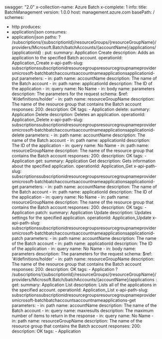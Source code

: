 swagger: "2.0"
x-collection-name: Azure Batch
x-complete: 1
info:
  title: BatchManagement
  version: 1.0.0
host: management.azure.com
basePath: /
schemes:
- http
produces:
- application/json
consumes:
- application/json
paths:
  ? /subscriptions/{subscriptionId}/resourceGroups/{resourceGroupName}/providers/Microsoft.Batch/batchAccounts/{accountName}/applications/{applicationId}
  : put:
      summary: Application Create
      description: Adds an application to the specified Batch account.
      operationId: Application_Create
      x-api-path-slug: subscriptionssubscriptionidresourcegroupsresourcegroupnameprovidersmicrosoft-batchbatchaccountsaccountnameapplicationsapplicationid-put
      parameters:
      - in: path
        name: accountName
        description: The name of the Batch account
      - in: path
        name: applicationId
        description: The ID of the application
      - in: query
        name: No Name
      - in: body
        name: parameters
        description: The parameters for the request
        schema:
          $ref: '#/definitions/holder'
      - in: path
        name: resourceGroupName
        description: The name of the resource group that contains the Batch account
      responses:
        200:
          description: OK
      tags:
      - Application
    delete:
      summary: Application Delete
      description: Deletes an application.
      operationId: Application_Delete
      x-api-path-slug: subscriptionssubscriptionidresourcegroupsresourcegroupnameprovidersmicrosoft-batchbatchaccountsaccountnameapplicationsapplicationid-delete
      parameters:
      - in: path
        name: accountName
        description: The name of the Batch account
      - in: path
        name: applicationId
        description: The ID of the application
      - in: query
        name: No Name
      - in: path
        name: resourceGroupName
        description: The name of the resource group that contains the Batch account
      responses:
        200:
          description: OK
      tags:
      - Application
    get:
      summary: Application Get
      description: Gets information about the specified application.
      operationId: Application_Get
      x-api-path-slug: subscriptionssubscriptionidresourcegroupsresourcegroupnameprovidersmicrosoft-batchbatchaccountsaccountnameapplicationsapplicationid-get
      parameters:
      - in: path
        name: accountName
        description: The name of the Batch account
      - in: path
        name: applicationId
        description: The ID of the application
      - in: query
        name: No Name
      - in: path
        name: resourceGroupName
        description: The name of the resource group that contains the Batch account
      responses:
        200:
          description: OK
      tags:
      - Application
    patch:
      summary: Application Update
      description: Updates settings for the specified application.
      operationId: Application_Update
      x-api-path-slug: subscriptionssubscriptionidresourcegroupsresourcegroupnameprovidersmicrosoft-batchbatchaccountsaccountnameapplicationsapplicationid-patch
      parameters:
      - in: path
        name: accountName
        description: The name of the Batch account
      - in: path
        name: applicationId
        description: The ID of the application
      - in: query
        name: No Name
      - in: body
        name: parameters
        description: The parameters for the request
        schema:
          $ref: '#/definitions/holder'
      - in: path
        name: resourceGroupName
        description: The name of the resource group that contains the Batch account
      responses:
        200:
          description: OK
      tags:
      - Application
  ? /subscriptions/{subscriptionId}/resourceGroups/{resourceGroupName}/providers/Microsoft.Batch/batchAccounts/{accountName}/applications
  : get:
      summary: Application List
      description: Lists all of the applications in the specified account.
      operationId: Application_List
      x-api-path-slug: subscriptionssubscriptionidresourcegroupsresourcegroupnameprovidersmicrosoft-batchbatchaccountsaccountnameapplications-get
      parameters:
      - in: path
        name: accountName
        description: The name of the Batch account
      - in: query
        name: maxresults
        description: The maximum number of items to return in the response
      - in: query
        name: No Name
      - in: path
        name: resourceGroupName
        description: The name of the resource group that contains the Batch account
      responses:
        200:
          description: OK
      tags:
      - Application